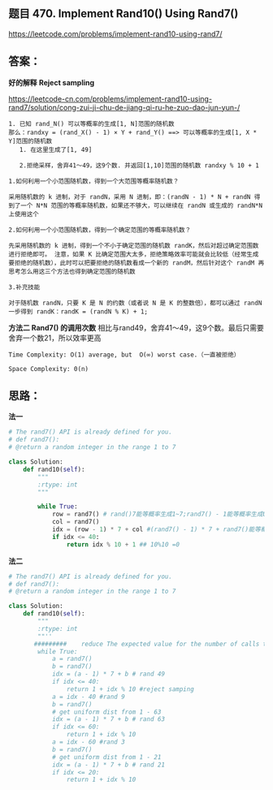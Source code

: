 ## 题目 470. Implement Rand10() Using Rand7()
https://leetcode.com/problems/implement-rand10-using-rand7/

## 答案：
**好的解释** **Reject sampling**

https://leetcode-cn.com/problems/implement-rand10-using-rand7/solution/cong-zui-ji-chu-de-jiang-qi-ru-he-zuo-dao-jun-yun-/
```
1. 已知 rand_N() 可以等概率的生成[1, N]范围的随机数
那么：randxy = (rand_X() - 1) × Y + rand_Y() ==> 可以等概率的生成[1, X * Y]范围的随机数
   1. 在这里生成了[1, 49]

   2.拒绝采样，舍弃41～49，这9个数. 并返回[1,10]范围的随机数 randxy % 10 + 1

```
```
1.如何利用一个小范围随机数，得到一个大范围等概率随机数？

采用随机数的 k 进制，对于 randN，采用 N 进制，即：(randN - 1) * N + randN 得到了一个 N*N 范围的等概率随机数，如果还不够大，可以继续在 randN 或生成的 randN*N 上使用这个

2.如何利用一个小范围随机数，得到一个确定范围的等概率随机数？

先采用随机数的 k 进制，得到一个不小于确定范围的随机数 randK，然后对超过确定范围数进行拒绝即可。 注意，如果 K 比确定范围大太多，拒绝策略效率可能就会比较低（经常生成要拒绝的随机数），此时可以把要拒绝的随机数看成一个新的 randM，然后针对这个 randM 再思考怎么用这三个方法也得到确定范围的随机数

3.补充技能

对于随机数 randN，只要 K 是 N 的约数（或者说 N 是 K 的整数倍），都可以通过 randN 一步得到 randK：randK = (randN % K) + 1;

```
**方法二 Rand7() 的调用次数**
相比与rand49，舍弃41～49，这9个数。最后只需要舍弃一个数21，所以效率更高
```
Time Complexity: O(1) average, but  O(∞) worst case.（一直被拒绝）

Space Complexity: 0(n)

```
## 思路：
**法一**
```python
# The rand7() API is already defined for you.
# def rand7():
# @return a random integer in the range 1 to 7

class Solution:
    def rand10(self):
        """
        :rtype: int
        """

        while True:
            row = rand7() # rand()7能等概率生成1~7;rand7() - 1能等概率生成0~6
            col = rand7()
            idx = (row - 1) * 7 + col #(rand7() - 1) * 7 + rand7()能等概率生成1~49。(rand7() - 1) * 7能等概率生成{0, 7, 14, 21, 28, 35, 42}
            if idx <= 40:
                return idx % 10 + 1 ## 10%10 =0

```
**法二**
```python
# The rand7() API is already defined for you.
# def rand7():
# @return a random integer in the range 1 to 7

class Solution:
    def rand10(self):
        """
        :rtype: int
        ""''
       #########    reduce The expected value for the number of calls to rand7() 
        while True:
            a = rand7()
            b = rand7()
            idx = (a - 1) * 7 + b # rand 49
            if idx <= 40:
                return 1 + idx % 10 #reject samping
            a = idx - 40 #rand 9
            b = rand7()
            # get uniform dist from 1 - 63
            idx = (a - 1) * 7 + b # rand 63
            if idx <= 60:
                return 1 + idx % 10
            a = idx - 60 #rand 3
            b = rand7()
            # get uniform dist from 1 - 21
            idx = (a - 1) * 7 + b # rand 21
            if idx <= 20:
                return 1 + idx % 10
```
